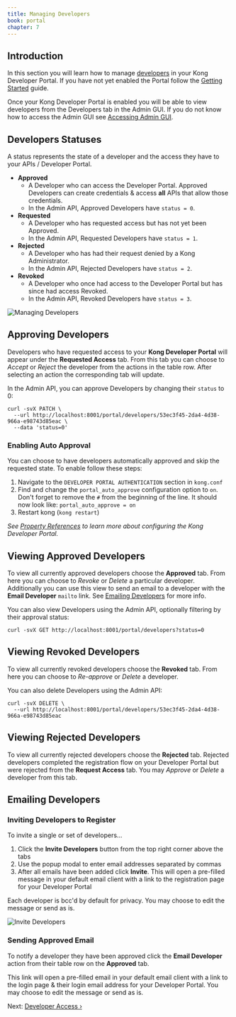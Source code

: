 ```yaml
---
title: Managing Developers
book: portal
chapter: 7
---
```


## Introduction

In this section you will learn how to manage [developers](/enterprise/{{page.kong_version}}/developer-portal/glossary/#types-of-humans) in your Kong Developer Portal. If you have not yet enabled the Portal follow the [Getting Started](/enterprise/{{page.kong_version}}/developer-portal/configuration/getting-started/) guide.

Once your Kong Developer Portal is enabled you will be able to view developers from the Developers tab in the Admin GUI. If you do not know how to access the Admin GUI see [Accessing Admin GUI](/enterprise/{{page.kong_version}}/admin-gui/overview).

## Developers Statuses

A status represents the state of a developer and the access they have to your APIs / Developer Portal.

* **Approved**
  * A Developer who can access the Developer Portal. Approved Developers can create credentials &amp; access **all** APIs that allow those credentials.
  * In the Admin API, Approved Developers have `status = 0`.
* **Requested**
  * A Developer who has requested access but has not yet been Approved.
  * In the Admin API, Requested Developers have `status = 1`.
* **Rejected**
  * A Developer who has had their request denied by a Kong Administrator.
  * In the Admin API, Rejected Developers have `status = 2`.
* **Revoked**
  * A Developer who once had access to the Developer Portal but has since had access Revoked.
  * In the Admin API, Revoked Developers have `status = 3`.

![Managing Developers](https://konghq.com/wp-content/uploads/2018/05/gui-developer-tabs.png)

## Approving Developers

Developers who have requested access to your **Kong Developer Portal** will appear under the **Requested Access** tab.
From this tab you can choose to *Accept* or *Reject* the developer from the actions in the table row. After selecting an action the corresponding tab will update.

In the Admin API, you can approve Developers by changing their `status` to 0:

```
curl -svX PATCH \
  --url http://localhost:8001/portal/developers/53ec3f45-2da4-4d38-966a-e98743d85eac \
  --data 'status=0'
```

### Enabling Auto Approval

You can choose to have developers automatically approved and skip the requested state. To enable follow these steps:

1. Navigate to the `DEVELOPER PORTAL AUTHENTICATION` section in `kong.conf`
2. Find and change the `portal_auto_approve` configuration option to `on`. Don't forget to remove the `#` from the beginning of the line.
It should now look like:
`portal_auto_approve = on`
3. Restart kong (`kong restart`)

*See [Property References](/enterprise/{{page.kong_version}}/developer-portal/configuration/property-reference) to learn more about configuring the Kong Developer Portal.*

## Viewing Approved Developers

To view all currently approved developers choose the **Approved** tab. From here you can choose to *Revoke* or *Delete* a particular developer. Additionally you can use this view to send an email to a developer with the **Email Developer** `mailto` link. See [Emailing Developers](#emailing-developers) for more info.

You can also view Developers using the Admin API, optionally filtering by their approval status:

```
curl -svX GET http://localhost:8001/portal/developers?status=0
```

## Viewing Revoked Developers

To view all currently revoked developers choose the **Revoked** tab. From here you can choose to *Re-approve* or *Delete* a developer.

You can also delete Developers using the Admin API:

```
curl -svX DELETE \
  --url http://localhost:8001/portal/developers/53ec3f45-2da4-4d38-966a-e98743d85eac
```

## Viewing Rejected Developers

To view all currently rejected developers choose the **Rejected** tab. Rejected developers completed the registration flow on your Developer Portal but were rejected from the **Request Access** tab. You may *Approve* or *Delete* a developer from this tab.

## Emailing Developers

### Inviting Developers to Register

To invite a single or set of developers...

1. Click the **Invite Developers** button from the top right corner above the tabs
2. Use the popup modal to enter email addresses separated by commas
3. After all emails have been added click **Invite**. This will open a pre-filled message in your default email client with a link to the registration page for your Developer Portal

Each developer is bcc'd by default for privacy. You may choose to edit the message or send as is.

![Invite Developers](https://konghq.com/wp-content/uploads/2018/05/invite-developers.png)

### Sending Approved Email

To notify a developer they have been approved click the **Email Developer** action from their table row on the **Approved** tab.

This link will open a pre-filled email in your default email client with a link to the login page &amp; their login email address for your Developer Portal. You may choose to edit the message or send as is.

Next: [Developer Access &rsaquo;]({{page.book.next}})
